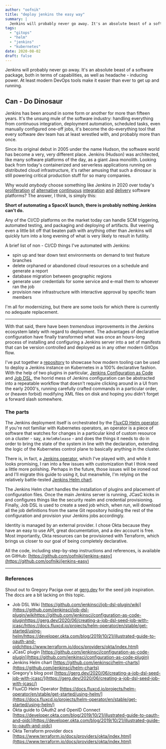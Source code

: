 ```yaml
---
author: "oofnik"
title: "deploy jenkins the easy way"
summary: |
  Jenkins will probably never go away. It's an absolute beast of a software package, both in terms of capabilities, as well as headache - inducing power.
tags: 
  - "gitops"
  - "helm"
  - "jenkins"
  - "kubernetes"
date: 2020-08-02
draft: false
---
```


Jenkins will probably never go away. It's an absolute beast of a software package, both in terms of capabilities, as well as headache - inducing power. At least modern DevOps tools make it easier than ever to get up and running.

## Can - Do Dinosaur

Jenkins has been around in some form or another for more than fifteen years. It's the unsung mule of the software industry: handling everything from continuous integration, deployment automation, scheduled tasks, even manually configured one-off jobs, it's become the do-everything tool that every software dev team has at least wrestled with, and probably more than once.

Since its original debut in 2005 under the name Hudson, the software world has become a very, very different place. Jenkins (Hudson) was architected, like many software platforms of the day, as a giant Java monolith. Looking back from today's containerized and serverless applications running on distributed cloud infrastructure, it's rather amusing that such a dinosaur is still powering critical production stuff for so many companies.

Why would _anybody_ choose something like Jenkins in 2020 over today's [proliferation](https://about.gitlab.com/stages-devops-lifecycle/continuous-integration/) [of](https://github.com/features/actions) [alternative](https://circleci.com/docs/2.0/about-circleci/) [continuous](https://docs.drone.io/) [integration](https://docs.travis-ci.com/user/for-beginners/) [and](https://cloud.google.com/cloud-build) [delivery](https://aws.amazon.com/codebuild/) software platforms? The answer, I think, is simply this:

**Short of automating a SpaceX launch, there is probably nothing Jenkins can't do.**

Any of the CI/CD platforms on the market today can handle SCM triggering, automated testing, and packaging and deploying of artifacts. But veering even a little bit off that beaten path with anything other than Jenkins will quickly turn into a long evening of what is very likely to result in futility.

A brief list of non - CI/CD things I've automated with Jenkins:

- spin up and tear down test environments on demand to test feature branches
- delete orphaned or abandoned cloud resources on a schedule and generate a report
- database migration between geographic regions
- generate user credentials for some service and e-mail them to whoever ran the job
- provision new infrastructure with interactive approval by specific team members

I'm all for modernizing, but there are some tools for which there is currently no adequate replacement.

* * *

With that said, there have been _tremendous_ improvements in the Jenkins ecosystem lately with regard to deployment. The advantages of declarative configuration have finally transformed what was once an hours-long process of installing and configuring a Jenkins server into a set of manifests that can be version controlled and deployed as in any other modern GitOps flow.

I've put together a [repository](https://github.com/oofnikj/jenkins-easy) to showcase how modern tooling can be used to deploy a Jenkins instance on Kubernetes in a 100% declarative fashion. With the help of two plugins in particular, [Jenkins Configuration as Code](https://github.com/jenkinsci/configuration-as-code-plugin) and [Job DSL](https://github.com/jenkinsci/job-dsl-plugin), the horrid mess of Jenkins configuration can be abstracted into a repeatable workflow that doesn't require clicking around in a UI from the early 2000's, running carefully crafted commands in a particular order, or (heaven forbid) modifying XML files on disk and hoping you didn't forget a forward slash somewhere.

### The parts

The Jenkins deployment itself is orchestrated by the [FluxCD Helm operator](https://docs.fluxcd.io/projects/helm-operator/en/stable/). If you're not familiar with Kubernetes operators, an operator is a piece of software that watches for changes in a particular kind of custom resource on a cluster - say, a `HelmRelease` - and does the things it needs to do in order to bring the state of the system in line with the declaration, extending the logic of the Kubernetes control plane to basically anything in the cluster.

There is, in fact, a [Jenkins operator](https://jenkinsci.github.io/kubernetes-operator/docs/), which I've played with, and while it looks promising, I ran into a few issues with customization that I think need a little more polishing. Perhaps in the future, those issues will be ironed out and I'll migrate this guide to using it, but meanwhile, I'm relying on the relatively battle-tested [Jenkins Helm chart](https://github.com/helm/charts/tree/master/stable/jenkins).

The Jenkins Helm chart handles the installation of plugins and placement of configuration files. Once the main Jenkins server is running, JCasC kicks in and configures things like the security realm and credential provisioning. Finally, Job DSL is used to create a seed job which, when run, will download all the job definitions from the same Git repository holding the rest of the configuration and provision your Jenkins jobs accordingly.

Identity is managed by an external provider. I chose Okta because they have an easy to use API, great documentation, and a dev account is free. Most importantly, Okta resources can be provisioned with Terraform, which brings us closer to our goal of being completely declarative.

All the code, including step-by-step instructions and references, is available on GitHub: [https://github.com/oofnikj/jenkins-easy](https://github.com/oofnikj/jenkins-easy)

* * *

### References

Shout out to Gregory Paciga over at [gerg.dev](https://gerg.dev/2020/06/creating-a-job-dsl-seed-job-with-jcasc/) for the seed job inspiration. The docs are a bit lacking on this topic.

- Job DSL Wiki [https://github.com/jenkinsci/job-dsl-plugin/wiki](https://github.com/jenkinsci/job-dsl-plugin/wikihttps://github.com/jenkinsci/configuration-as-code-pluginhttps://gerg.dev/2020/06/creating-a-job-dsl-seed-job-with-jcasc/https://docs.fluxcd.io/projects/helm-operator/en/stable/get-started/using-helm/https://developer.okta.com/blog/2019/10/21/illustrated-guide-to-oauth-and-oidchttps://www.terraform.io/docs/providers/okta/index.html)
- JCasC plugin [https://github.com/jenkinsci/configuration-as-code-plugin](https://github.com/jenkinsci/configuration-as-code-plugin)
- Jenkins Helm chart [https://github.com/jenkinsci/helm-charts](https://github.com/jenkinsci/helm-charts)
- Gregory's blog post [https://gerg.dev/2020/06/creating-a-job-dsl-seed-job-with-jcasc/](https://gerg.dev/2020/06/creating-a-job-dsl-seed-job-with-jcasc/)
- FluxCD Helm Operator [https://docs.fluxcd.io/projects/helm-operator/en/stable/get-started/using-helm/](https://docs.fluxcd.io/projects/helm-operator/en/stable/get-started/using-helm/)
- Okta guide to OAuth2 and OpenID Connect [https://developer.okta.com/blog/2019/10/21/illustrated-guide-to-oauth-and-oidc](https://developer.okta.com/blog/2019/10/21/illustrated-guide-to-oauth-and-oidc)
- Okta Terraform provider docs [https://www.terraform.io/docs/providers/okta/index.html](https://www.terraform.io/docs/providers/okta/index.html)
